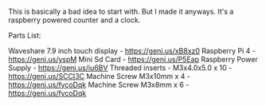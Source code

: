 This is basically a bad idea to start with. But I made it anyways. It's a raspberry powered counter and a clock. 

Parts List: 

Waveshare 7.9 inch touch display - https://geni.us/xB8xz0
Raspberry Pi 4  - https://geni.us/yspM
Mini Sd Card - https://geni.us/P5Eap
Raspberry Power Supply - https://geni.us/iu6BV
Threaded inserts - M3x4.0x5.0 x 10 - https://geni.us/SCCI3C
Machine Screw M3x10mm x 4 - https://geni.us/fycoDqk
Machine Screw M3x8mm x 6 - https://geni.us/fycoDqk




